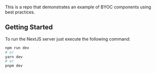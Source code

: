 This is a repo that demonstrates an example of BYOC components using best practices.

## Getting Started

To run the NextJS server just execute the following command:

```bash
npm run dev
# or
yarn dev
# or
pnpm dev
```
